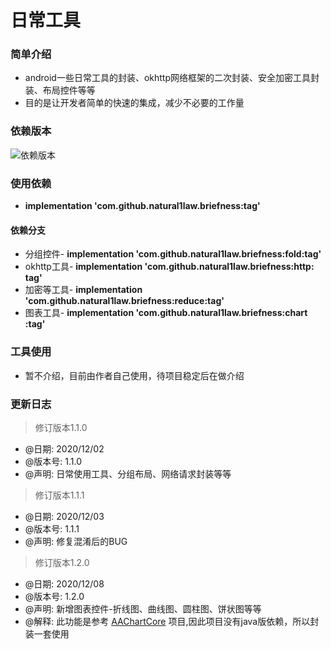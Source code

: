 日常工具
======

### 简单介绍
  * android一些日常工具的封装、okhttp网络框架的二次封装、安全加密工具封装、布局控件等等
  * 目的是让开发者简单的快速的集成，减少不必要的工作量

### 依赖版本 
  ![](https://jitpack.io/v/natural1law/briefness.svg "依赖版本")
### 使用依赖
  * **implementation 'com.github.natural1law.briefness:tag'**
  
#### 依赖分支
  * 分组控件- **implementation 'com.github.natural1law.briefness:fold:tag'**
  * okhttp工具- **implementation 'com.github.natural1law.briefness:http: tag'** 
  * 加密等工具- **implementation 'com.github.natural1law.briefness:reduce:tag'** 
  * 图表工具- **implementation 'com.github.natural1law.briefness:chart :tag'** 
  
### 工具使用
  * 暂不介绍，目前由作者自己使用，待项目稳定后在做介绍
  
### 更新日志

  > 修订版本1.1.0
  * @日期: 2020/12/02
  * @版本号: 1.1.0
  * @声明: 日常使用工具、分组布局、网络请求封装等等
  
  > 修订版本1.1.1
  * @日期: 2020/12/03
  * @版本号: 1.1.1
  * @声明: 修复混淆后的BUG
  
  > 修订版本1.2.0
  * @日期: 2020/12/08
  * @版本号: 1.2.0
  * @声明: 新增图表控件-折线图、曲线图、圆柱图、饼状图等等
  * @解释: 此功能是参考 [AAChartCore](https://github.com/AAChartModel/AAChartCore "AAChartCore")  项目,因此项目没有java版依赖，所以封装一套使用
  

